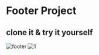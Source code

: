 # Footer Project
## clone it & try it yourself

![footer](https://user-images.githubusercontent.com/28594629/102194812-bf205e80-3ee3-11eb-8129-8833c461af62.gif)
![1](https://user-images.githubusercontent.com/28594629/102194814-bfb8f500-3ee3-11eb-96a8-4be698742031.gif)
